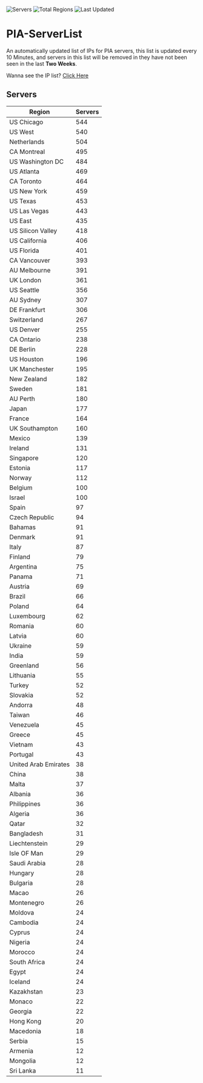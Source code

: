 ![Servers](https://img.shields.io/badge/Servers-14,365-darkgreen)
![Total Regions](https://img.shields.io/badge/Total_Regions-97-darkgreen)
![Last Updated](https://img.shields.io/badge/Last_Updated-December_19_2024_00:01_EST-darkgreen)

# PIA-ServerList
An automatically updated list of IPs for PIA servers, this list is updated every 10 Minutes, and servers in this list will be removed in they have not been seen in the last **Two Weeks**.

Wanna see the IP list? [Click Here](./servers.json)

## Servers
| Region               | Servers |
|----------------------|---------|
| US Chicago | 544 |
| US West | 540 |
| Netherlands | 504 |
| CA Montreal | 495 |
| US Washington DC | 484 |
| US Atlanta | 469 |
| CA Toronto | 464 |
| US New York | 459 |
| US Texas | 453 |
| US Las Vegas | 443 |
| US East | 435 |
| US Silicon Valley | 418 |
| US California | 406 |
| US Florida | 401 |
| CA Vancouver | 393 |
| AU Melbourne | 391 |
| UK London | 361 |
| US Seattle | 356 |
| AU Sydney | 307 |
| DE Frankfurt | 306 |
| Switzerland | 267 |
| US Denver | 255 |
| CA Ontario | 238 |
| DE Berlin | 228 |
| US Houston | 196 |
| UK Manchester | 195 |
| New Zealand | 182 |
| Sweden | 181 |
| AU Perth | 180 |
| Japan | 177 |
| France | 164 |
| UK Southampton | 160 |
| Mexico | 139 |
| Ireland | 131 |
| Singapore | 120 |
| Estonia | 117 |
| Norway | 112 |
| Belgium | 100 |
| Israel | 100 |
| Spain | 97 |
| Czech Republic | 94 |
| Bahamas | 91 |
| Denmark | 91 |
| Italy | 87 |
| Finland | 79 |
| Argentina | 75 |
| Panama | 71 |
| Austria | 69 |
| Brazil | 66 |
| Poland | 64 |
| Luxembourg | 62 |
| Romania | 60 |
| Latvia | 60 |
| Ukraine | 59 |
| India | 59 |
| Greenland | 56 |
| Lithuania | 55 |
| Turkey | 52 |
| Slovakia | 52 |
| Andorra | 48 |
| Taiwan | 46 |
| Venezuela | 45 |
| Greece | 45 |
| Vietnam | 43 |
| Portugal | 43 |
| United Arab Emirates | 38 |
| China | 38 |
| Malta | 37 |
| Albania | 36 |
| Philippines | 36 |
| Algeria | 36 |
| Qatar | 32 |
| Bangladesh | 31 |
| Liechtenstein | 29 |
| Isle OF Man | 29 |
| Saudi Arabia | 28 |
| Hungary | 28 |
| Bulgaria | 28 |
| Macao | 26 |
| Montenegro | 26 |
| Moldova | 24 |
| Cambodia | 24 |
| Cyprus | 24 |
| Nigeria | 24 |
| Morocco | 24 |
| South Africa | 24 |
| Egypt | 24 |
| Iceland | 24 |
| Kazakhstan | 23 |
| Monaco | 22 |
| Georgia | 22 |
| Hong Kong | 20 |
| Macedonia | 18 |
| Serbia | 15 |
| Armenia | 12 |
| Mongolia | 12 |
| Sri Lanka | 11 |